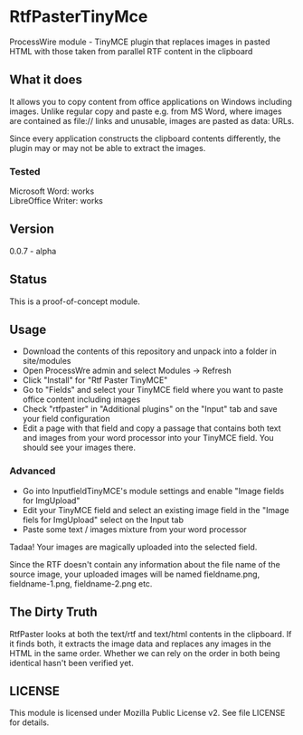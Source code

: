 # RtfPasterTinyMce
ProcessWire module - TinyMCE plugin that replaces images in pasted HTML with those taken
from parallel RTF content in the clipboard

## What it does

It allows you to copy content from office applications on Windows including images.
Unlike regular copy and paste e.g. from MS Word, where images are contained as file:// links
and unusable, images are pasted as data: URLs.

Since every application constructs the clipboard contents differently, the plugin may
or may not be able to extract the images.

### Tested
Microsoft Word:  works  
LibreOffice Writer: works

## Version

0.0.7 - alpha

## Status

This is a proof-of-concept module.

## Usage

- Download the contents of this repository and unpack into a folder in site/modules
- Open ProcessWre admin and select Modules -> Refresh
- Click "Install" for "Rtf Paster TinyMCE"
- Go to "Fields" and select your TinyMCE field where you want to paste office content including images
- Check "rtfpaster" in "Additional plugins" on the "Input" tab and save your field configuration
- Edit a page with that field and copy a passage that contains both text and images from your word processor
  into your TinyMCE field. You should see your images there.

### Advanced

- Go into InputfieldTinyMCE's module settings and enable "Image fields for ImgUpload"
- Edit your TinyMCE field and select an existing image field in the "Image fiels for ImgUpload" select
  on the Input tab
- Paste some text / images mixture from your word processor

Tadaa! Your images are magically uploaded into the selected field.

Since the RTF doesn't contain any information about the file name of the source image, your
uploaded images will be named fieldname.png, fieldname-1.png, fieldname-2.png etc.

## The Dirty Truth

RtfPaster looks at both the text/rtf and text/html contents in the clipboard. If it finds both,
it extracts the image data and replaces any images in the HTML in the same order. Whether we can
rely on the order in both being identical hasn't been verified yet.

## LICENSE

This module is licensed under Mozilla Public License v2. See file LICENSE for details.

